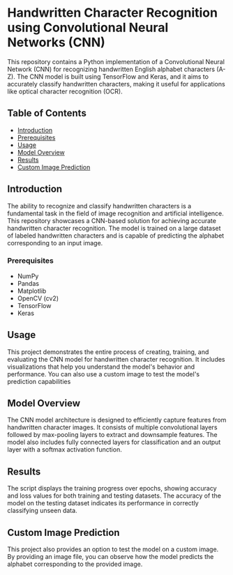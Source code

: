 # Handwritten Character Recognition using Convolutional Neural Networks (CNN)

This repository contains a Python implementation of a Convolutional Neural Network (CNN) for recognizing handwritten English alphabet characters (A-Z). The CNN model is built using TensorFlow and Keras, and it aims to accurately classify handwritten characters, making it useful for applications like optical character recognition (OCR).

## Table of Contents

- [Introduction](#introduction)
- [Prerequisites](#prerequisites)
- [Usage](#usage)
- [Model Overview](#model-overview)
- [Results](#results)
- [Custom Image Prediction](#custom-image-prediction)

## Introduction

The ability to recognize and classify handwritten characters is a fundamental task in the field of image recognition and artificial intelligence. This repository showcases a CNN-based solution for achieving accurate handwritten character recognition. The model is trained on a large dataset of labeled handwritten characters and is capable of predicting the alphabet corresponding to an input image.

### Prerequisites
- NumPy
- Pandas
- Matplotlib
- OpenCV (cv2)
- TensorFlow
- Keras

## Usage
This project demonstrates the entire process of creating, training, and evaluating the CNN model for handwritten character recognition. It includes visualizations that help you understand the model's behavior and performance. You can also use a custom image to test the model's prediction capabilities

## Model Overview
The CNN model architecture is designed to efficiently capture features from handwritten character images. It consists of multiple convolutional layers followed by max-pooling layers to extract and downsample features. The model also includes fully connected layers for classification and an output layer with a softmax activation function.

## Results
The script displays the training progress over epochs, showing accuracy and loss values for both training and testing datasets. The accuracy of the model on the testing dataset indicates its performance in correctly classifying unseen data.

## Custom Image Prediction
This project also provides an option to test the model on a custom image. By providing an image file, you can observe how the model predicts the alphabet corresponding to the provided image.


